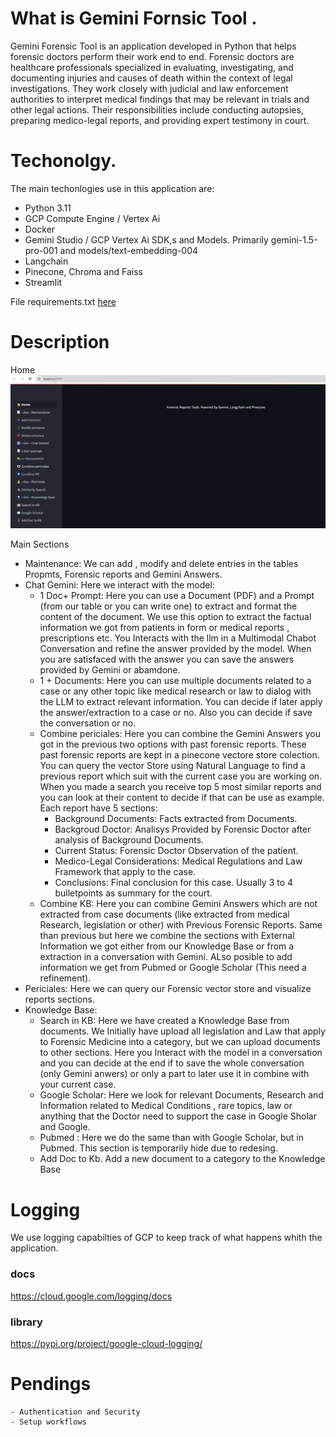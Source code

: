 # What is Gemini Fornsic Tool .
Gemini Forensic Tool is an application developed in Python that helps forensic doctors perform their work end to end. Forensic doctors are healthcare professionals specialized in evaluating, investigating, and documenting injuries and causes of death within the context of legal investigations. They work closely with judicial and law enforcement authorities to interpret medical findings that may be relevant in trials and other legal actions. Their responsibilities include conducting autopsies, preparing medico-legal reports, and providing expert testimony in court.


# Techonolgy.

The main techonlogies use in this application are:
- Python 3.11
- GCP Compute Engine / Vertex Ai
- Docker
- Gemini Studio / GCP Vertex Ai SDK,s and Models. Primarily gemini-1.5-pro-001 and models/text-embedding-004
- Langchain
- Pinecone, Chroma and Faiss
- Streamlit

File requirements.txt [here](requirements.txt)



# Description
Home 
![alt text](docs/images/home.png)

Main Sections
- Maintenance: We can add , modify and delete entries in the tables Propmts, Forensic reports and Gemini Answers.
- Chat Gemini: Here we interact with the model:
    - 1 Doc+ Prompt: Here you can use a Document (PDF) and a Prompt (from our table or you can write one) to extract and format the content of the document. We use this option to extract the factual information we got from patients in form or medical reports , prescriptions etc. You Interacts with the llm in a Multimodal Chabot Conversation and refine the answer provided by the model. When you are satisfaced with the answer you can save the answers provided by Gemini or abamdone.
    - 1 + Documents:  Here you can use multiple documents related to a case or any other topic like medical research or law to dialog with the LLM to extract relevant information. You can decide if later apply the answer/extraction to a case or no. Also you can decide if save the conversation or no.
    - Combine periciales: Here you can combine the Gemini Answers you got in the previous two options with past forensic reports. These past forensic reports are kept in a pinecone vectore store colection. You can query the vector Store using Natural Language to find a previous report which suit with the current case you are working on. When you made a search you receive top 5 most similar reports and you can look at their content to decide if that can be use as example. 
    Each report have 5 sections:
        - Background Documents: Facts extracted from Documents.
        - Backgroud Doctor: Analisys Provided by Forensic Doctor after analysis of Background Documents.
        - Current Status: Forensic Doctor Observation of the patient.
        - Medico-Legal Considerations: Medical Regulations and Law Framework that apply to the case.
        - Conclusions: Final conclusion for this case. Usually 3 to 4 bulletpoints as summary for the court.
    - Combine KB: Here you can combine Gemini Answers which are not extracted from case documents (like extracted from medical Research, legislation or other) with Previous Forensic Reports. Same than previous but here we combine the sections with External Information we got either from our Knowledge Base or from a extraction in a conversation with Gemini. ALso posible to add information we get from Pubmed or Google Scholar (This need a refinement).
- Periciales: Here we can query our Forensic vector store and visualize reports sections.
- Knowledge Base:
    - Search in KB: Here we have created a Knowledge Base from documents. We Initially have upload all legislation and Law that apply to Forensic Medicine into a category, but we can upload documents to other sections. Here you Interact with the model in a conversation and you can decide at the end if to save the whole conversation (only Gemini anwers) or only a part to later use it in combine with your current case.
    - Google Scholar: Here we look for relevant Documents, Research and Information related to Medical Conditions , rare topics, law or anything that the Doctor need to support the case in Google Sholar and Google.
    - Pubmed : Here we do the same than with Google Scholar, but in Pubmed. This section is temporarily hide due to redesing.
    - Add Doc to Kb. Add a new document to a category to the Knowledge Base

# Logging
We use logging capabilties of GCP to keep track of what happens whith the application.
### docs
https://cloud.google.com/logging/docs
### library
https://pypi.org/project/google-cloud-logging/

# Pendings
    - Authentication and Security
    - Setup workflows